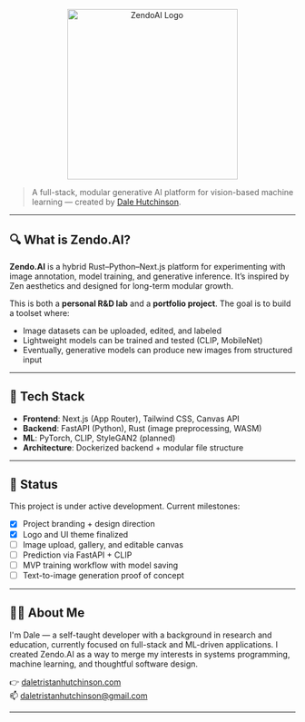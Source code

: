 <p align="center">
  <img src="data:image/png;base64,iVBORw0KGgoAAAANSUhEUgAABAAAAAQACAYAAAB/HSuDAAAACXBIWXMAAA7DAAAOwwHHb6hkAAAAGXRFWHRTb2Z0d2FyZQB3d3cuaW5rc2NhcGUub3Jnm+48GgAAIABJREFUeJzs3XuUVfWZJ/zn7Hi/UnjnooDRqFHUJNMZFZVLZjoqmH7XO52kJ0iZWS2XGKdnpqfXmNir0z3T0XSSXj2zYizAmSUoJqY7/b4dCzTzDiUgKkknGopc1BgBgUJFpLh4x+zz/uEpUiDXqnPOPnvvz2etszoC4gMNdc7z/T2/Z1eq1Wo1AAAAgEJLsi4AAAAAaDwBAAAAAJSAAAAAAABKQAAAAAAAJSAAAAAAgBIQAAAAAEAJCAAAAACgBAQAAAAAUAICAAAAACgBAQAAAACUgAAAAAAASkAAAAAAACUgAAAAAIASEAAAAABACQg..." alt="ZendoAI Logo" width="300"/>
</p>

> A full-stack, modular generative AI platform for vision-based machine learning — created by [Dale Hutchinson](https://daletristanhutchinson.com).

---

## 🔍 What is Zendo.AI?

**Zendo.AI** is a hybrid Rust–Python–Next.js platform for experimenting with image annotation, model training, and generative inference. It’s inspired by Zen aesthetics and designed for long-term modular growth.

This is both a **personal R&D lab** and a **portfolio project**. The goal is to build a toolset where:
- Image datasets can be uploaded, edited, and labeled
- Lightweight models can be trained and tested (CLIP, MobileNet)
- Eventually, generative models can produce new images from structured input

---

## 🧠 Tech Stack

- **Frontend**: Next.js (App Router), Tailwind CSS, Canvas API
- **Backend**: FastAPI (Python), Rust (image preprocessing, WASM)
- **ML**: PyTorch, CLIP, StyleGAN2 (planned)
- **Architecture**: Dockerized backend + modular file structure

---

## 📌 Status

This project is under active development. Current milestones:
- [x] Project branding + design direction
- [x] Logo and UI theme finalized
- [ ] Image upload, gallery, and editable canvas
- [ ] Prediction via FastAPI + CLIP
- [ ] MVP training workflow with model saving
- [ ] Text-to-image generation proof of concept

---

## 🙋‍♂️ About Me

I'm Dale — a self-taught developer with a background in research and education, currently focused on full-stack and ML-driven applications. I created Zendo.AI as a way to merge my interests in systems programming, machine learning, and thoughtful software design.

👉 [daletristanhutchinson.com](https://daletristanhutchinson.com)  
📫 [daletristanhutchinson@gmail.com](mailto:daletristanhutchinson@gmail.com)

---
